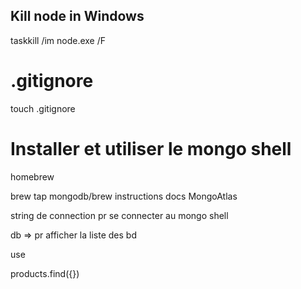 ## Kill node in Windows
taskkill /im node.exe /F

# .gitignore
touch .gitignore

# Installer et utiliser le mongo shell
homebrew

 brew tap mongodb/brew
instructions docs MongoAtlas

string de connection pr se connecter au mongo shell

db => pr afficher la liste des bd

use <nomdb>

products.find({})